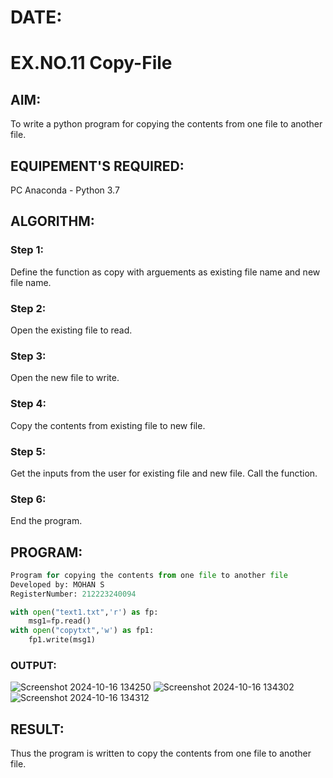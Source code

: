 # DATE:
# EX.NO.11 Copy-File
## AIM:
To write a python program for copying the contents from one file to another file.
## EQUIPEMENT'S REQUIRED: 
PC
Anaconda - Python 3.7
## ALGORITHM: 
### Step 1:
Define the function as copy with arguements as existing file name and new file name.
### Step 2: 
Open the existing file to read. 
### Step 3: 
Open the new file to write.
### Step 4:  
Copy the contents from existing file to new file.
### Step 5: 
Get the inputs from the user for existing file and new file. Call the function.
### Step 6: 
End the program.
## PROGRAM:
```python
Program for copying the contents from one file to another file
Developed by: MOHAN S
RegisterNumber: 212223240094

with open("text1.txt",'r') as fp:
    msg1=fp.read()
with open("copytxt",'w') as fp1:
    fp1.write(msg1)

```
### OUTPUT:
![Screenshot 2024-10-16 134250](https://github.com/user-attachments/assets/c4dfa5b0-d438-4c7a-a0be-3de25f07e489)
![Screenshot 2024-10-16 134302](https://github.com/user-attachments/assets/bbb6dffc-3c1c-4bff-a2da-151d82c985a3)
![Screenshot 2024-10-16 134312](https://github.com/user-attachments/assets/1c3d5d53-99c1-4e3e-a9ef-bf833aef00f1)

## RESULT:
Thus the program is written to copy the contents from one file to another file.
